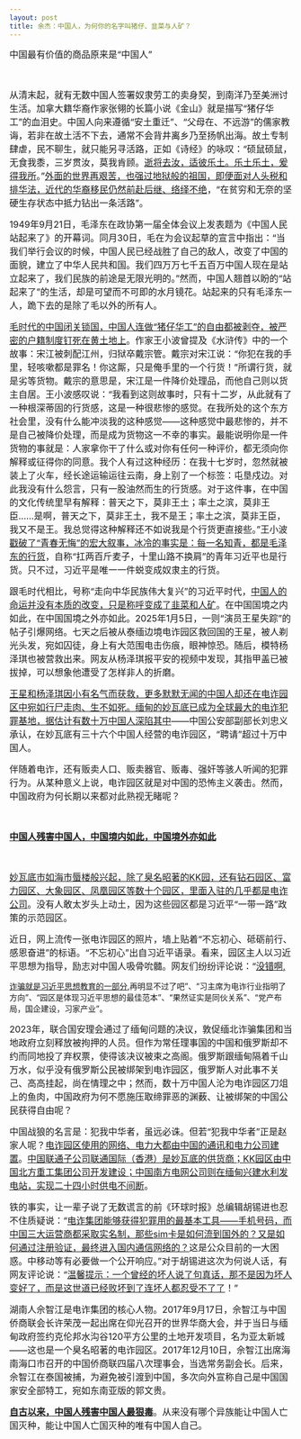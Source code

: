 ```yaml
---
layout: post
title: 余杰：中国人，为何你的名字叫猪仔、韭菜与人矿？
---
```


<span style="font-size: medium;">中国最有价值的商品原来是“中国人”</span><p></p><p><span style="font-size: medium;"><br></span></p><p><span style="font-size: medium;">从清末起，就有无数中国人签署奴隶劳工的卖身契，到南洋乃至美洲讨生活。加拿大籍华裔作家张翎的长篇小说《金山》就是描写“猪仔华工”的血泪史。中国人向来遵循“安土重迁”、“父母在、不远游”的儒家教诲，若非在故土活不下去，通常不会背井离乡乃至扬帆出海。故土专制肆虐，民不聊生，就只能另寻活路，正如《诗经》的咏叹：“硕鼠硕鼠，无食我黍，三岁贯汝，莫我肯顾。<u>逝将去汝，适彼乐土。乐土乐土，爰得我所</u>。”<u>外面的世界再艰苦，也强过地狱般的祖国，即便面对人头税和排华法，近代的华裔移民仍然前赴后继、络绎不绝</u>，“在贫穷和无奈的坚硬生存状态中抵力钻出一条活路”。</span></p><p><span style="font-size: medium;">1949年9月21日，毛泽东在政协第一届全体会议上发表题为《中国人民站起来了》的开幕词。同月30日，毛在为会议起草的宣言中指出：“当我们举行会议的时候，中国人民已经战胜了自己的敌人，改变了中国的面貌，建立了中华人民共和国。我们四万万七千五百万中国人现在是站立起来了，我们民族的前途是无限光明的。”然而，中国人翘首以盼的“站起来了”的生活，却是可望而不可即的水月镜花。站起来的只有毛泽东一人，跪下去的是除了毛以外的所有人。</span></p><p><span style="font-size: medium;"><u>毛时代的中国闭关锁国，中国人连做“猪仔华工”的自由都被剥夺，被严密的户籍制度钉死在黄土地上</u>。作家王小波曾提及《水浒传》中的一个故事：宋江被刺配江州，归狱卒戴宗管。戴宗对宋江说：“你犯在我的手里，轻咳嗽都是罪名！你这厮，只是俺手里的一个行货！”所谓行货，就是劣等货物。戴宗的意思是，宋江是一件降价处理品，而他自己则以货主自居。王小波感叹说：“我看到这则故事时，只有十二岁，从此就有了一种根深蒂固的行货感，这是一种很悲惨的感觉。在我所处的这个东方社会里，没有什么能冲淡我的这种感觉——这种感觉中最悲惨的，并不是自己被降价处理，而是成为货物这一不幸的事实。最能说明你是一件货物的事就是：人家拿你干了什么或对你有任何一种评价，都无须向你解释或征得你的同意。我个人有过这种经历：在我十七岁时，忽然就被装上了火车，经长途运输运往云南，身上别了一个标签：屯垦戍边。对此我没有什么怨言，只有一股油然而生的行货感。对于这件事，在中国的文化传统里早有解释：普天之下，莫非王土；率土之滨，莫非王臣……是啊，普天之下，莫非王土，我不是王；率土之滨，莫非王臣，我又不是王。我总觉得这种解释还不如说我是个行货更直接些。”王小波<u>戳破了“青春无悔”的宏大叙事，冰冷的事实是：每一名知青，都是毛泽东的行货</u>，自称“扛两百斤麦子，十里山路不换肩”的青年习近平也是行货。只不过，习近平是唯一一件蜕变成奴隶主的行货。</span></p><p><span style="font-size: medium;">跟毛时代相比，号称“走向中华民族伟大复兴”的习近平时代，<u>中国人的命运并没有本质的改变，只是称呼变成了韭菜和人矿</u>。在中国国境之内如此，在中国国境之外亦如此。2025年1月5日，一则“演员王星失踪”的帖子引爆网络。七天之后被从泰缅边境电诈园区救回国的王星，被人剃光头发，宛如囚徒，身上有大范围电击伤痕，眼神惊恐。随后，模特杨泽琪也被营救出来。网友从杨泽琪报平安的视频中发现，其指甲盖已被拔掉，可以想象他遭受了怎样非人的折磨。</span></p><p><span style="font-size: medium;"><u>王星和杨泽琪因小有名气而获救，更多默默无闻的中国人却还在电诈园区中宛如行尸走肉、生不如死。缅甸的妙瓦底已成为全球最大的电诈犯罪基地，据估计有数十万中国人深陷其中</u>——中国公安部副部长刘忠义承认，在妙瓦底有三十六个中国人经营的电诈园区，“聘请”超过十万中国人。</span></p><p><span style="font-size: medium;">伴随着电诈，还有贩卖人口、贩卖器官、贩毒、强奸等骇人听闻的犯罪行为。从某种意义上说，电诈园区就是对中国的恐怖主义袭击。然而，中国政府为何长期以来都对此熟视无睹呢？</span></p><p><span style="font-size: medium;"><br></span></p><p><b><span style="font-size: medium;"><u>中国人残害中国人，中国境内如此，中国境外亦如此</u></span></b></p><p><span style="font-size: medium;"><br></span></p><p><span style="font-size: medium;"><u>妙瓦底市如海市蜃楼般兴起，除了臭名昭著的KK园，还有钻石园区、富力园区、大象园区、凤凰园区等数十个园区，里面入驻的几乎都是电诈公司</u>。没有人敢太岁头上动土，因为这些园区都是习近平“一带一路”政策的示范园区。</span></p><p><span style="font-size: medium;">近日，网上流传一张电诈园区的照片，墙上贴着“不忘初心、砥砺前行、感恩奋进”的标语。“不忘初心”出自习近平语录。看来，园区主人以习近平思想为指导，励志对中国人吸骨吮髓。网友们纷纷评论说：“<u>没错啊,
 
诈骗就是习近平思想教育的一部分,</u>再明显不过了吧”、“习主席为电诈行业指明了方向”、“园区是体现习近平思想的最佳范本”、“果然证实是同伙关系”、“党产布局，国企建设，习家产业”。</span></p><p><span style="font-size: medium;">2023年，联合国安理会通过了缅甸问题的决议，敦促缅北诈骗集团和当地政府立刻释放被拘押的人员。但作为常任理事国的中国和俄罗斯却不约而同地投了弃权票，使得该决议被束之高阁。俄罗斯跟缅甸隔着千山万水，似乎没有俄罗斯公民被绑架到电诈园区，俄罗斯人对此事不关己、高高挂起，尚在情理之中；然而，数十万中国人沦为电诈园区刀俎上的鱼肉，中国政府为何不愿施压取缔罪恶的渊薮、让被绑架的中国公民获得自由呢？</span></p><p><span style="font-size: medium;">中国战狼的名言是：犯我中华者，虽远必诛。但若“犯我中华者”正是赵家人呢？<u>电诈园区使用的网络、电力大都由中国的通讯和电力公司建置</u>。<u>中国联通子公司联通国际（香港）是妙瓦底的供货商；KK园区由中国北方重工集团公司开发建设；中国南方电网公司则在缅甸兴建水利发电站，实现二十四小时供电不间断</u>。</span></p><p><span style="font-size: medium;">铁的事实，让一辈子说了无数谎言的前《环球时报》总编辑胡锡进也忍不住质疑说：“<u>电诈集团能够获得犯罪用的最基本工具——手机号码，而中国三大运营商都采取实名制，那些sim卡是如何流到国外的？又是如何通过注册验证，最终进入国内通信网络的？</u>这是公众目前的一大困惑。中移动等有必要做一个公开响应。”对于胡锡进这次为何说人话，有网友评论说：“<u>温馨提示：一个曾经的坏人说了句真话，那不是因为坏人变好了，而是这世道已经败坏到了连坏人都忍受不了了</u>！”</span></p><p><span style="font-size: medium;">湖南人佘智江是电诈集团的核心人物。2017年9月17日，佘智江与中国侨商联会长许荣茂一起出席在仰光召开的世界华商大会，并于当日与缅甸政府签约克伦邦水沟谷120平方公里的土地开发项目，名为亚太新城——这也是一个臭名昭著的电诈园区。2017年12月10日，佘智江出席海南海口市召开的中国侨商联四届八次理事会，当选常务副会长。后来，佘智江在泰国被捕，为避免被引渡到中国，多次向外宣称自己是中国国家安全部特工，宛如东南亚版的郭文贵。</span></p><p><span style="font-size: medium;"><b><u>自古以来，中国人残害中国人最狠毒</u></b>。从来没有哪个异族能让中国人亡国灭种，能让中国人亡国灭种的唯有中国人自己。</span>



